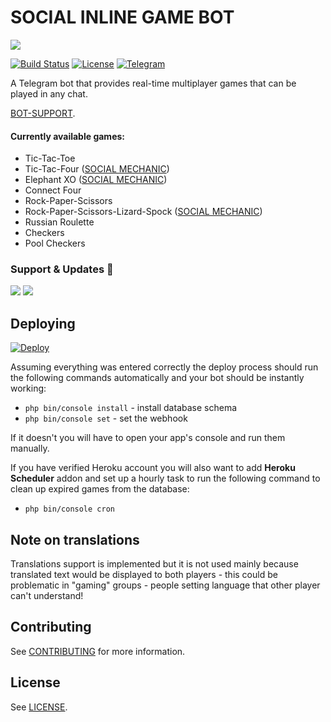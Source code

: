 # SOCIAL INLINE GAME BOT
<IMG src="https://telegra.ph/file/b89ae19627f5395468182.png">

[![Build Status](https://travis-ci.org/jacklul/inlinegamesbot.svg?branch=master)](https://travis-ci.org/jacklul/inlinegamesbot) [![License](https://img.shields.io/github/license/jacklul/inlinegamesbot.svg)](https://github.com/jacklul/inlinegamesbot/blob/master/LICENSE) [![Telegram](https://img.shields.io/badge/Telegram-%40inlinegamesbot-blue.svg)](https://telegram.me/SOCIAL_GAME_BOT)

A Telegram bot that provides real-time multiplayer games that can be played in any chat.

 [BOT-SUPPORT](https://telegram.me/Technology_corner).

#### Currently available games:

- Tic-Tac-Toe
- Tic-Tac-Four ([SOCIAL MECHANIC](https://github.com/SOCIAL-MECHANIC-NRD))
- Elephant XO ([SOCIAL MECHANIC](https://github.com/SOCIAL-MECHANIC-NRD))
- Connect Four
- Rock-Paper-Scissors
- Rock-Paper-Scissors-Lizard-Spock ([SOCIAL MECHANIC](https://github.com/SOCIAL-MECHANIC-NRD))
- Russian Roulette
- Checkers
- Pool Checkers


### Support & Updates 🎑
<a href="https://t.me/tamil_chat_group_1"><img src="https://img.shields.io/badge/Join-Group%20Support-blue.svg?style=for-the-badge&logo=Telegram"></a> <a href="https://t.me/technology_corner"><img src="https://img.shields.io/badge/Join-Updates%20Channel-blue.svg?style=for-the-badge&logo=Telegram"></a>

## Deploying

[![Deploy](https://www.herokucdn.com/deploy/button.svg)](https://heroku.com/deploy?template=https://github.com/SOCIAL-MECHANIC-NRD/SOCIAL-INLINE-GAME-BOT)

Assuming everything was entered correctly the deploy process should run the following commands automatically and your bot should be instantly working:
- `php bin/console install` - install database schema
- `php bin/console set` - set the webhook

If it doesn't you will have to open your app's console and run them manually.

If you have verified Heroku account you will also want to add **Heroku Scheduler** addon and set up a hourly task to run the following command to clean up expired games from the database:
- `php bin/console cron`

## Note on translations

Translations support is implemented but it is not used mainly because translated text would be displayed to both players - this could be problematic in "gaming" groups - people setting language that other player can't understand!

## Contributing

See [CONTRIBUTING](CONTRIBUTING.md) for more information.

## License

See [LICENSE](LICENSE).

